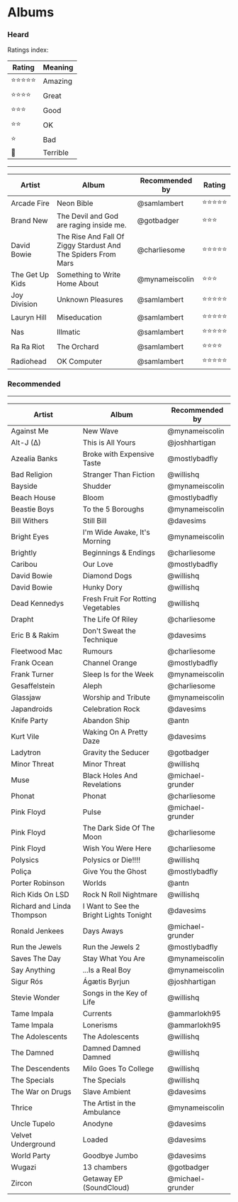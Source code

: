 # Albums

### Heard

Ratings index:

| Rating | Meaning |
|---|---|
| :star::star::star::star::star: | Amazing |
| :star::star::star::star: | Great |
| :star::star::star: | Good |
| :star::star: | OK |
| :star: | Bad |
| :hankey: | Terrible|


----------
| Artist  | Album  | Recommended by | Rating   |
|---|---|---|---|
|  Arcade Fire | Neon Bible  |  @samlambert | :star::star::star::star::star:|
|  Brand New  |  The Devil and God are raging inside me. |  @gotbadger | :star::star::star: |
|  David Bowie | The Rise And Fall Of Ziggy Stardust And The Spiders From Mars | @charliesome | :star::star::star::star::star:|
| The Get Up Kids | Something to Write Home About | @mynameiscolin | :star::star::star: |
|  Joy Division | Unknown Pleasures  |  @samlambert | :star::star::star::star::star:|
|  Lauryn Hill | Miseducation  |  @samlambert | :star::star::star::star::star:|
|  Nas | Illmatic  |  @samlambert | :star::star::star::star::star:|
|  Ra Ra Riot | The Orchard  |  @samlambert | :star::star::star::star:|
|  Radiohead | OK Computer  |  @samlambert | :star::star::star::star::star:|

### Recommended
----------
| Artist  | Album  | Recommended by |
|---|---|---|
| Against Me | New Wave | @mynameiscolin |
| Alt-J (∆) | This is All Yours | @joshhartigan |
| Azealia Banks | Broke with Expensive Taste | @mostlybadfly |
| Bad Religion | Stranger Than Fiction | @willishq |
| Bayside | Shudder | @mynameiscolin |
| Beach House | Bloom | @mostlybadfly |
| Beastie Boys | To the 5 Boroughs | @mynameiscolin |
| Bill Withers | Still Bill | @davesims |
| Bright Eyes | I'm Wide Awake, It's Morning | @mynameiscolin |
| Brightly | Beginnings & Endings | @charliesome |
| Caribou | Our Love| @mostlybadfly |
| David Bowie | Diamond Dogs | @willishq |
| David Bowie | Hunky Dory | @willishq |
| Dead Kennedys | Fresh Fruit For Rotting Vegetables | @willishq |
| Drapht | The Life Of Riley | @charliesome |
| Eric B & Rakim | Don't Sweat the Technique | @davesims |
| Fleetwood Mac | Rumours | @charliesome |
| Frank Ocean | Channel Orange | @mostlybadfly |
| Frank Turner | Sleep Is for the Week | @mynameiscolin |
| Gesaffelstein | Aleph | @charliesome |
| Glassjaw | Worship and Tribute | @mynameiscolin |
| Japandroids | Celebration Rock | @davesims |
| Knife Party | Abandon Ship | @antn |
| Kurt Vile | Waking On A Pretty Daze | @davesims |
| Ladytron | Gravity the Seducer | @gotbadger |
| Minor Threat | Minor Threat | @willishq |
| Muse | Black Holes And Revelations | @michael-grunder |
| Phonat | Phonat | @charliesome |
| Pink Floyd | Pulse | @michael-grunder |
| Pink Floyd | The Dark Side Of The Moon | @charliesome |
| Pink Floyd | Wish You Were Here | @charliesome |
| Polysics | Polysics or Die!!!! | @willishq |
| Poliça | Give You the Ghost | @mostlybadfly |
| Porter Robinson | Worlds | @antn |
| Rich Kids On LSD | Rock N Roll Nightmare | @willishq |
| Richard and Linda Thompson | I Want to See the Bright Lights Tonight | @davesims |
| Ronald Jenkees | Days Aways | @michael-grunder |
| Run the Jewels | Run the Jewels 2 | @mostlybadfly |
| Saves The Day | Stay What You Are | @mynameiscolin |
| Say Anything | ...Is a Real Boy | @mynameiscolin |
| Sigur Rós | Ágætis Byrjun | @joshhartigan |
| Stevie Wonder | Songs in the Key of Life | @willishq |
|Tame Impala| Currents | @ammarlokh95 |
|Tame Impala| Lonerisms | @ammarlokh95 |
| The Adolescents | The Adolescents | @willishq |
| The Damned | Damned Damned Damned | @willishq |
| The Descendents | Milo Goes To College | @willishq |
| The Specials | The Specials | @willishq |
| The War on Drugs | Slave Ambient | @davesims |
| Thrice | The Artist in the Ambulance | @mynameiscolin |
| Uncle Tupelo | Anodyne | @davesims |
| Velvet Underground | Loaded | @davesims |
| World Party | Goodbye Jumbo | @davesims |
| Wugazi | 13 chambers | @gotbadger |
| Zircon | Getaway EP (SoundCloud) | @michael-grunder |
